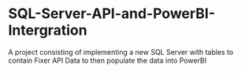 # SQL-Server-API-and-PowerBI-Intergration
A project consisting of implementing a new SQL Server with tables to contain Fixer API Data to then populate the data into PowerBI
